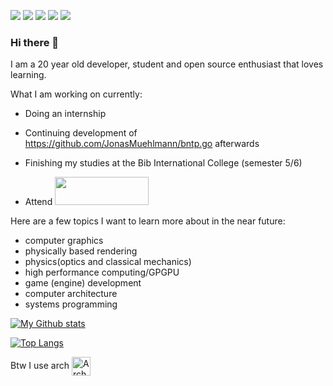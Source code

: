 ![](https://img.shields.io/badge/Linux-FCC624?style=for-the-badge&logo=linux&logoColor=black) ![](https://img.shields.io/badge/VIM-%2311AB00.svg?&style=for-the-badge&logo=vim&logoColor=white) ![](https://img.shields.io/badge/C%2B%2B-00599C?style=for-the-badge&logo=c%2B%2B&logoColor=white) ![](https://img.shields.io/badge/Go-00ADD8?style=for-the-badge&logo=go&logoColor=white) ![](https://img.shields.io/badge/Python-FFD43B?style=for-the-badge&logo=python&logoColor=darkgreen)

### Hi there 👋


I am a 20 year old developer, student and open source enthusiast that loves learning.

What I am working on currently:
 
 - Doing an internship
 - Continuing development of https://github.com/JonasMuehlmann/bntp.go afterwards
 - Finishing my studies at the Bib International College (semester 5/6)
 
 - Attend <img src="https://wissensstadt.hn/wp-content/uploads/2020/06/Logo_42-Heilbronn.png" width=150 height=45>

Here are a few topics I want to learn more about in the near future:

- computer graphics
- physically based rendering
- physics(optics and classical mechanics)
- high performance computing/GPGPU
- game (engine) development
- computer architecture
- systems programming

[![My Github stats](https://github-readme-stats.vercel.app/api?username=JonasMuehlmann&show_icons=true&count_private=true)](https://github.com/anuraghazra/github-readme-stats)

[![Top Langs](https://github-readme-stats.vercel.app/api/top-langs/?username=JonasMuehlmann&layout=compact)](https://github.com/anuraghazra/github-readme-stats)

Btw I use arch [<img src="https://raw.githubusercontent.com/Raymo111/Raymo111/master/socials/arch.svg" height="30em" align="center" alt="Arch Linux Logo" title="Arch Linux Logo"/>](https://archlinux.org/)
